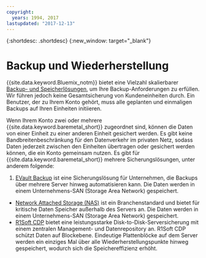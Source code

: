 ```yaml
---
copyright:
  years: 1994, 2017
lastupdated: "2017-12-13"
---
```


{:shortdesc: .shortdesc}
{:new_window: target="_blank"}


# Backup und Wiederherstellung

{{site.data.keyword.Bluemix_notm}} bietet eine Vielzahl skalierbarer [Backup- und Speicherlösungen](https://www.softlayer.com/cloud-storage), um Ihre Backup-Anforderungen zu erfüllen. Wir führen jedoch keine Gesamtsicherung von Kundeneinheiten durch. Ein Benutzer, der zu Ihrem Konto gehört, muss alle geplanten und einmaligen Backups auf Ihren Einheiten initiieren. 

Wenn Ihrem Konto zwei oder mehrere {{site.data.keyword.baremetal_short}} zugeordnet sind, können die Daten von einer Einheit zu einer anderen Einheit gesichert werden. Es gibt keine Bandbreitenbeschränkung für den Datenverkehr im privaten Netz, sodass Daten jederzeit zwischen den Einheiten übertragen oder gesichert werden können, die ein Konto gemeinsam nutzen.
Es gibt für {{site.data.keyword.baremetal_short}} mehrere Sicherungslösungen, unter anderem folgende:

1. [EVault Backup](/infrastructure/backup/index.html) ist eine Sicherungslösung für Unternehmen, die Backups über mehrere Server hinweg automatisieren kann. Die Daten werden in einem Unternehmens-SAN (Storage Area Network) gespeichert.
* [Network Attached Storage (NAS)](/infrastructure/network-attached-storage/nas.html) ist ein Branchenstandard und bietet für kritische Daten Speicher außerhalb des Servers an. Die Daten werden in einem Unternehmens-SAN (Storage Area Network) gespeichert.
* [R1Soft CDP](/infrastructure/backup/r1soft.html) bietet eine leistungsstarke Disk-to-Disk-Serversicherung mit einem zentralen Management- und Datenrepository an. R1Soft CDP schützt Daten auf Blockebene. Eindeutige Plattenblöcke auf dem Server werden ein einziges Mal über alle Wiederherstellungspunkte hinweg gespeichert, wodurch sich die Speichereffizienz erhöht.
